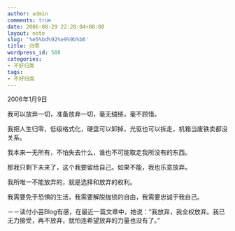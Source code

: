 ```yaml
---
author: admin
comments: true
date: 2006-08-29 22:28:04+00:00
layout: note
slug: '%e5%bd%92%e9%9b%b6'
title: 归零
wordpress_id: 588
categories:
- 不好归类
tags:
- 不好归类
---
```


2006年1月9日

我可以放弃一切，准备放弃一切，毫无缱绻，毫不顾惜。

我把人生归零，低级格式化，硬盘可以卸掉，光驱也可以拆走，机箱当废铁卖都没关系。

我本来一无所有，不怕失去什么，谁也不可能取走我所没有的东西。

那我只剩下未来了，这个我要留给自己。如果不能，我也乐意放弃。

我所唯一不能放弃的，就是选择和放弃的权利。

我需要免于恐惧的生活，我需要解脱枷锁的自由，我需要忠诚于我自己。

－－读付小芸Blog有感，在最近一篇文章中，她说：“我放弃，我全权放弃。我已无力接受，再不放弃，就怕连希望放弃的力量也没有了。”
